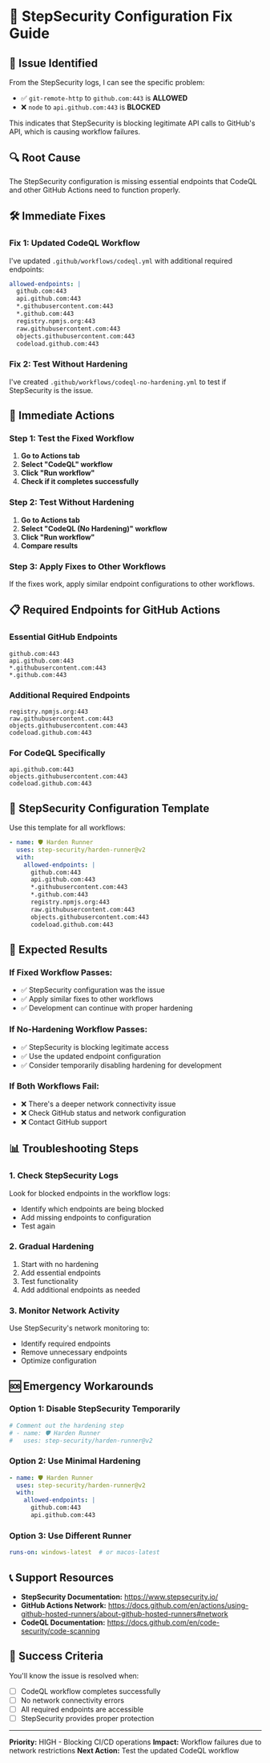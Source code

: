 # 🔧 StepSecurity Configuration Fix Guide

## 🚨 Issue Identified

From the StepSecurity logs, I can see the specific problem:

- ✅ `git-remote-http` to `github.com:443` is **ALLOWED**
- ❌ `node` to `api.github.com:443` is **BLOCKED**

This indicates that StepSecurity is blocking legitimate API calls to GitHub's API, which is causing workflow failures.

## 🔍 Root Cause

The StepSecurity configuration is missing essential endpoints that CodeQL and other GitHub Actions need to function properly.

## 🛠️ Immediate Fixes

### Fix 1: Updated CodeQL Workflow
I've updated `.github/workflows/codeql.yml` with additional required endpoints:

```yaml
allowed-endpoints: |
  github.com:443
  api.github.com:443
  *.githubusercontent.com:443
  *.github.com:443
  registry.npmjs.org:443
  raw.githubusercontent.com:443
  objects.githubusercontent.com:443
  codeload.github.com:443
```

### Fix 2: Test Without Hardening
I've created `.github/workflows/codeql-no-hardening.yml` to test if StepSecurity is the issue.

## 🚀 Immediate Actions

### Step 1: Test the Fixed Workflow
1. **Go to Actions tab**
2. **Select "CodeQL" workflow**
3. **Click "Run workflow"**
4. **Check if it completes successfully**

### Step 2: Test Without Hardening
1. **Go to Actions tab**
2. **Select "CodeQL (No Hardening)" workflow**
3. **Click "Run workflow"**
4. **Compare results**

### Step 3: Apply Fixes to Other Workflows
If the fixes work, apply similar endpoint configurations to other workflows.

## 📋 Required Endpoints for GitHub Actions

### Essential GitHub Endpoints
```
github.com:443
api.github.com:443
*.githubusercontent.com:443
*.github.com:443
```

### Additional Required Endpoints
```
registry.npmjs.org:443
raw.githubusercontent.com:443
objects.githubusercontent.com:443
codeload.github.com:443
```

### For CodeQL Specifically
```
api.github.com:443
objects.githubusercontent.com:443
codeload.github.com:443
```

## 🔧 StepSecurity Configuration Template

Use this template for all workflows:

```yaml
- name: 🛡️ Harden Runner
  uses: step-security/harden-runner@v2
  with:
    allowed-endpoints: |
      github.com:443
      api.github.com:443
      *.githubusercontent.com:443
      *.github.com:443
      registry.npmjs.org:443
      raw.githubusercontent.com:443
      objects.githubusercontent.com:443
      codeload.github.com:443
```

## 🎯 Expected Results

### If Fixed Workflow Passes:
- ✅ StepSecurity configuration was the issue
- ✅ Apply similar fixes to other workflows
- ✅ Development can continue with proper hardening

### If No-Hardening Workflow Passes:
- ✅ StepSecurity is blocking legitimate access
- ✅ Use the updated endpoint configuration
- ✅ Consider temporarily disabling hardening for development

### If Both Workflows Fail:
- ❌ There's a deeper network connectivity issue
- ❌ Check GitHub status and network configuration
- ❌ Contact GitHub support

## 📊 Troubleshooting Steps

### 1. Check StepSecurity Logs
Look for blocked endpoints in the workflow logs:
- Identify which endpoints are being blocked
- Add missing endpoints to configuration
- Test again

### 2. Gradual Hardening
1. Start with no hardening
2. Add essential endpoints
3. Test functionality
4. Add additional endpoints as needed

### 3. Monitor Network Activity
Use StepSecurity's network monitoring to:
- Identify required endpoints
- Remove unnecessary endpoints
- Optimize configuration

## 🆘 Emergency Workarounds

### Option 1: Disable StepSecurity Temporarily
```yaml
# Comment out the hardening step
# - name: 🛡️ Harden Runner
#   uses: step-security/harden-runner@v2
```

### Option 2: Use Minimal Hardening
```yaml
- name: 🛡️ Harden Runner
  uses: step-security/harden-runner@v2
  with:
    allowed-endpoints: |
      github.com:443
      api.github.com:443
```

### Option 3: Use Different Runner
```yaml
runs-on: windows-latest  # or macos-latest
```

## 📞 Support Resources

- **StepSecurity Documentation:** https://www.stepsecurity.io/
- **GitHub Actions Network:** https://docs.github.com/en/actions/using-github-hosted-runners/about-github-hosted-runners#network
- **CodeQL Documentation:** https://docs.github.com/en/code-security/code-scanning

## 🎯 Success Criteria

You'll know the issue is resolved when:
- [ ] CodeQL workflow completes successfully
- [ ] No network connectivity errors
- [ ] All required endpoints are accessible
- [ ] StepSecurity provides proper protection

---

**Priority:** HIGH - Blocking CI/CD operations
**Impact:** Workflow failures due to network restrictions
**Next Action:** Test the updated CodeQL workflow
